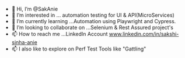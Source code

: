 - 👋 Hi, I’m @SakAnie
- 👀 I’m interested in ... automation testing for UI & API(MicroServices)
- 🌱 I’m currently learning ...Automation using Playwright and Cypress.
- 💞️ I’m looking to collaborate on ...Selenium & Rest Assured project's
- 📫 How to reach me ...LinkedIn Account www.linkedin.com/in/sakshi-sinha-anie
- 📫 I also like to explore on Perf Test Tools like "Gattling"

<!---
SakAnie/SakAnie is a ✨ special ✨ repository because its `README.md` (this file) appears on your GitHub profile.
You can click the Preview link to take a look at your changes.
--->
